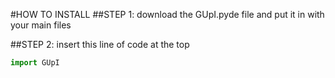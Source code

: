 #HOW TO INSTALL
##STEP 1:
download the GUpI.pyde file and put it in with your main files

##STEP 2:
insert this line of code at the top
```python
import GUpI
```

